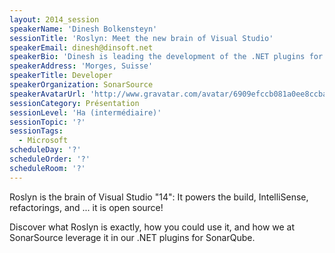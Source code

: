 ```yaml
---
layout: 2014_session
speakerName: 'Dinesh Bolkensteyn'
sessionTitle: 'Roslyn: Meet the new brain of Visual Studio'
speakerEmail: dinesh@dinsoft.net
speakerBio: 'Dinesh is leading the development of the .NET plugins for SonarQube at SonarSource.'
speakerAddress: 'Morges, Suisse'
speakerTitle: Developer
speakerOrganization: SonarSource
speakerAvatarUrl: 'http://www.gravatar.com/avatar/6909efccb081a0ee8ccba82dd2f19828?size=200&default=mm'
sessionCategory: Présentation
sessionLevel: 'Ha (intermédiaire)'
sessionTopic: '?'
sessionTags:
  - Microsoft
scheduleDay: '?'
scheduleOrder: '?'
scheduleRoom: '?'
---
```


Roslyn is the brain of Visual Studio "14": It powers the build, IntelliSense, refactorings, and ... it is open source!

Discover what Roslyn is exactly, how you could use it, and how we at SonarSource leverage it in our .NET plugins for SonarQube.
